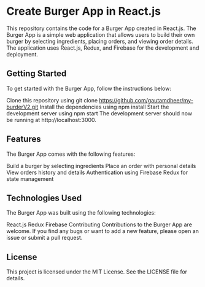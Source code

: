# Create Burger App in React.js
This repository contains the code for a Burger App created in React.js. The Burger App is a simple web application that allows users to build their own burger by selecting ingredients, placing orders, and viewing order details. The application uses React.js, Redux, and Firebase for the development and deployment.

## Getting Started
To get started with the Burger App, follow the instructions below:

Clone this repository using git clone https://github.com/gautamdheer/my-burderV2.git
Install the dependencies using npm install
Start the development server using npm start
The development server should now be running at http://localhost:3000.

## Features
The Burger App comes with the following features:

Build a burger by selecting ingredients
Place an order with personal details
View orders history and details
Authentication using Firebase
Redux for state management

## Technologies Used
The Burger App was built using the following technologies:

React.js
Redux
Firebase
Contributing
Contributions to the Burger App are welcome. If you find any bugs or want to add a new feature, please open an issue or submit a pull request.

## License
This project is licensed under the MIT License. See the LICENSE file for details.